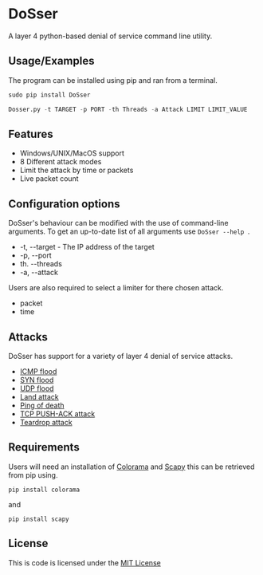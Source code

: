 
# DoSser

A layer 4 python-based denial of service command line utility.


## Usage/Examples
The program can be installed using pip and ran from a terminal.
```python
sudo pip install DoSser
```
```python
Dosser.py -t TARGET -p PORT -th Threads -a Attack LIMIT LIMIT_VALUE
```



## Features

- Windows/UNIX/MacOS support
- 8 Different attack modes
- Limit the attack by time or packets
- Live packet count


## Configuration options
DoSser's behaviour can be modified with the use of command-line arguments. To get an up-to-date list of all arguments use ``` DoSser --help  ```.

- -t, --target - The IP address of the target
- -p, --port
- th. --threads
- -a, --attack

Users are also required to select a limiter for there chosen attack.

- packet
- time

## Attacks
DoSser has support for a variety of layer 4 denial of service attacks.

- [ICMP flood](https://www.cloudflare.com/en-gb/learning/ddos/ping-icmp-flood-ddos-attack/)
- [SYN flood](https://www.cloudflare.com/en-gb/learning/ddos/syn-flood-ddos-attack/)
- [UDP flood](https://www.cloudflare.com/en-gb/learning/ddos/udp-flood-ddos-attack/)
- [Land attack](https://www.imperva.com/learn/ddos/land-attacks/)
- [Ping of death](https://www.cloudflare.com/en-gb/learning/ddos/ping-of-death-ddos-attack/)
- [TCP PUSH-ACK attack](https://www.cloudflare.com/en-gb/learning/ddos/what-is-an-ack-flood/)
- [Teardrop attack](https://www.okta.com/identity-101/teardrop-attack/) 
## Requirements
Users will need an installation of [Colorama](https://pypi.org/project/colorama/) and [Scapy](https://scapy.readthedocs.io/en/latest/index.html) this can be retrieved from pip using.

```
pip install colorama
```

and

```
pip install scapy
```

## License
This is code is licensed under the 
[MIT License](https://choosealicense.com/licenses/mit/)

